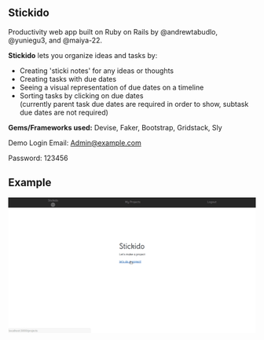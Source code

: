 ## Stickido
Productivity web app built on Ruby on Rails by @andrewtabudlo, @yuniegu3, and @maiya-22.

__Stickido__ lets you organize ideas and tasks by:

* Creating 'sticki notes' for any ideas or thoughts
* Creating tasks with due dates
* Seeing a visual representation of due dates on a timeline
* Sorting tasks by clicking on due dates  
(currently parent task due dates are required in order to show, subtask due dates are not required)

**Gems/Frameworks used:** Devise, Faker, Bootstrap, Gridstack, Sly 

Demo Login
Email: Admin@example.com

Password: 123456

## Example
![alt text](example/stickido.gif "Stickido example")
